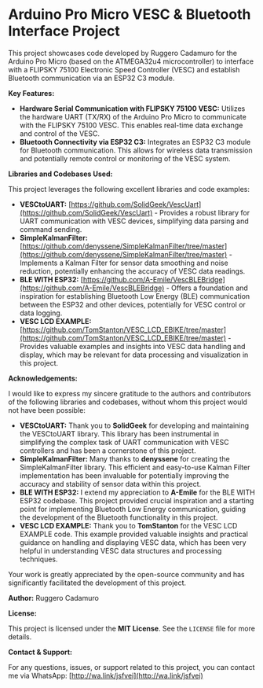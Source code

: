 # Arduino Pro Micro VESC & Bluetooth Interface Project

This project showcases code developed by Ruggero Cadamuro for the Arduino Pro Micro (based on the ATMEGA32u4 microcontroller) to interface with a FLIPSKY 75100 Electronic Speed Controller (VESC) and establish Bluetooth communication via an ESP32 C3 module.

**Key Features:**

* **Hardware Serial Communication with FLIPSKY 75100 VESC:** Utilizes the hardware UART (TX/RX) of the Arduino Pro Micro to communicate with the FLIPSKY 75100 VESC. This enables real-time data exchange and control of the VESC.
* **Bluetooth Connectivity via ESP32 C3:** Integrates an ESP32 C3 module for Bluetooth communication. This allows for wireless data transmission and potentially remote control or monitoring of the VESC system.

**Libraries and Codebases Used:**

This project leverages the following excellent libraries and code examples:

* **VESCtoUART:** [https://github.com/SolidGeek/VescUart](https://github.com/SolidGeek/VescUart) -  Provides a robust library for UART communication with VESC devices, simplifying data parsing and command sending.
* **SimpleKalmanFilter:** [https://github.com/denyssene/SimpleKalmanFilter/tree/master](https://github.com/denyssene/SimpleKalmanFilter/tree/master) - Implements a Kalman Filter for sensor data smoothing and noise reduction, potentially enhancing the accuracy of VESC data readings.
* **BLE WITH ESP32:** [https://github.com/A-Emile/VescBLEBridge](https://github.com/A-Emile/VescBLEBridge) -  Offers a foundation and inspiration for establishing Bluetooth Low Energy (BLE) communication between the ESP32 and other devices, potentially for VESC control or data logging.
* **VESC LCD EXAMPLE:** [https://github.com/TomStanton/VESC_LCD_EBIKE/tree/master](https://github.com/TomStanton/VESC_LCD_EBIKE/tree/master) - Provides valuable examples and insights into VESC data handling and display, which may be relevant for data processing and visualization in this project.

**Acknowledgements:**

I would like to express my sincere gratitude to the authors and contributors of the following libraries and codebases, without whom this project would not have been possible:

* **VESCtoUART:**  Thank you to **SolidGeek** for developing and maintaining the VESCtoUART library. This library has been instrumental in simplifying the complex task of UART communication with VESC controllers and has been a cornerstone of this project.
* **SimpleKalmanFilter:**  Many thanks to **denyssene** for creating the SimpleKalmanFilter library.  This efficient and easy-to-use Kalman Filter implementation has been invaluable for potentially improving the accuracy and stability of sensor data within this project.
* **BLE WITH ESP32:**  I extend my appreciation to **A-Emile** for the BLE WITH ESP32 codebase. This project provided crucial inspiration and a starting point for implementing Bluetooth Low Energy communication, guiding the development of the Bluetooth functionality in this project.
* **VESC LCD EXAMPLE:**  Thank you to **TomStanton** for the VESC LCD EXAMPLE code. This example provided valuable insights and practical guidance on handling and displaying VESC data, which has been very helpful in understanding VESC data structures and processing techniques.

Your work is greatly appreciated by the open-source community and has significantly facilitated the development of this project.

**Author:** Ruggero Cadamuro

**License:**

This project is licensed under the **MIT License**. See the `LICENSE` file for more details.

**Contact & Support:**

For any questions, issues, or support related to this project, you can contact me via WhatsApp: [http://wa.link/jsfvei](http://wa.link/jsfvei)
